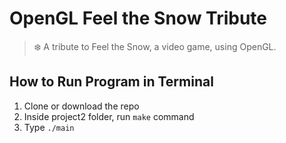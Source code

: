 # OpenGL Feel the Snow Tribute

> :snowflake: A tribute to Feel the Snow, a video game, using OpenGL.

## How to Run Program in Terminal

1. Clone or download the repo
2. Inside project2 folder, run `make` command
3. Type `./main`
